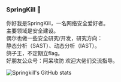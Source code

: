 ### SpringKill 👋

你好我是SpringKill，一名网络安全爱好者。  
主要领域是安全建设。  
偶尔也做一些安全研究/开发，研究方向：  
静态分析（SAST）、动态分析（IAST）。    
鸽子王，不定期立flag。  
好朋友公众号：阿呆攻防 欢迎大佬们交流指导。  
<!--
**springkill/springkill** is a ✨ _special_ ✨ repository because its `README.md` (this file) appears on your GitHub profile.

Here are some ideas to get you started:

- 🔭 I’m currently working on ...
- 🌱 I’m currently learning ...
- 👯 I’m looking to collaborate on ...
- 🤔 I’m looking for help with ...
- 💬 Ask me about ...
- 📫 How to reach me: ...
- 😄 Pronouns: ...
- ⚡ Fun fact: ...
-->

![Springkill's GitHub stats](https://github-readme-stats.vercel.app/api?username=springkill&show_icons=true&theme=tokyonight)

